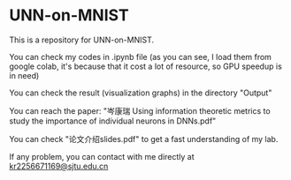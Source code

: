 # UNN-on-MNIST

This is a repository for UNN-on-MNIST.

You can check my codes in .ipynb file (as you can see, I load them from google colab, it's because that it cost a lot of resource, so GPU speedup is in need)

You can check the result (visualization graphs) in the directory "Output"

You can reach the paper: "岑康瑞 Using information theoretic metrics to study the importance of individual neurons in DNNs.pdf"

You can check "论文介绍slides.pdf" to get a fast understanding of my lab.

If any problem, you can contact with me directly at kr2256671169@sjtu.edu.cn